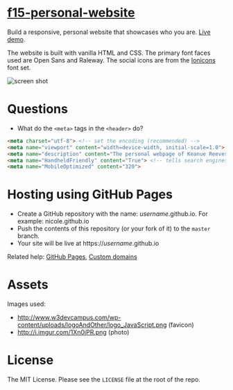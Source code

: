 # [f15-personal-website]()

Build a responsive, personal website that showcases who you are. [Live demo](https://utcsmad.github.io/f15-personal-website).

The website is built with vanilla HTML and CSS. The primary font faces used are Open Sans and Raleway. The social icons are from the [Ionicons](//ionicons.com) font set.

![screen shot](http://i.imgur.com/uHXVJuy.png)

# Questions

* What do the `<meta>` tags in the `<header>` do?

````html
<meta charset="utf-8"> <!-- set the encoding (recommended) -->
<meta name="viewport" content="width=device-width, initial-scale=1.0"> <!-- define the viewport and how it should fit in the device's screen (recommended) -->
<meta name="description" content="The personal webpage of Keanue Reeves"> <!-- the description that shows up in search engines -->
<meta name="HandheldFriendly" content="True"> <!-- tells search engines that the site is designed for smaller screens too -->
<meta name="MobileOptimized" content="320">
````

# Hosting using GitHub Pages

* Create a GitHub repository with the name: *username*.github.io. For example: nicole.github.io
* Push the contents of this repository (or your fork of it) to the `master` branch.
* Your site will be live at https://*username*.github.io

Related help: [GitHub Pages](https://pages.github.com/), [Custom domains](https://help.github.com/articles/setting-up-a-custom-domain-with-github-pages/)

# Assets

Images used:

* http://www.w3devcampus.com/wp-content/uploads/logoAndOther/logo_JavaScript.png (favicon)
* http://i.imgur.com/1Xn0jPR.png (photo)

# License 

The MIT License. Please see the `LICENSE` file at the root of the repo.
